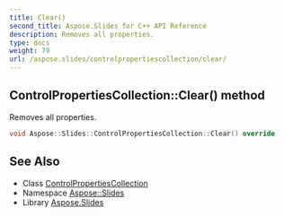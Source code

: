 ```yaml
---
title: Clear()
second_title: Aspose.Slides for C++ API Reference
description: Removes all properties.
type: docs
weight: 79
url: /aspose.slides/controlpropertiescollection/clear/
---
```

## ControlPropertiesCollection::Clear() method


Removes all properties.

```cpp
void Aspose::Slides::ControlPropertiesCollection::Clear() override
```

## See Also

* Class [ControlPropertiesCollection](../)
* Namespace [Aspose::Slides](../../)
* Library [Aspose.Slides](../../../)